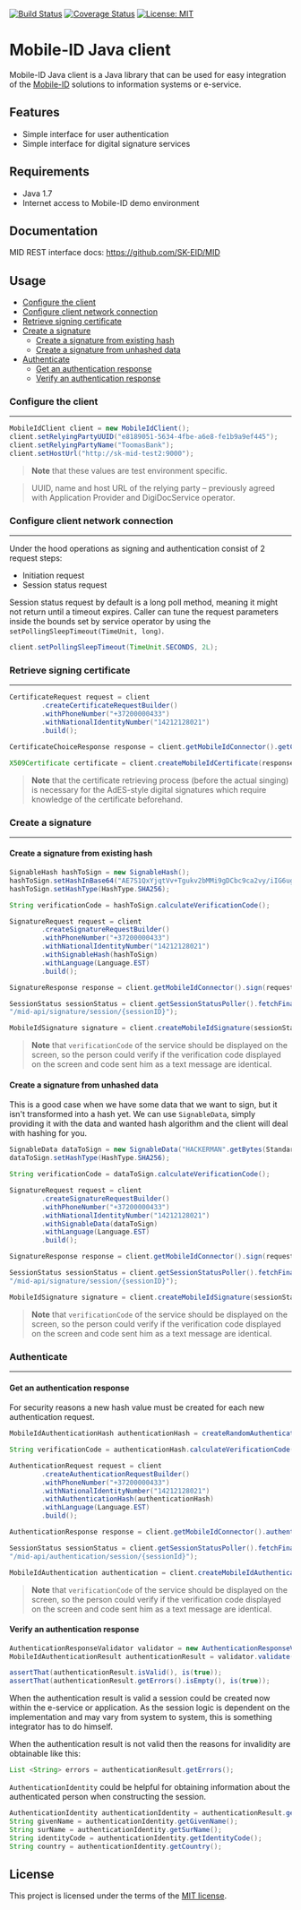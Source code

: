 
[![Build Status](https://travis-ci.org/spyroks/mobile-id-java-client.svg?branch=master)](https://travis-ci.org/spyroks/mobile-id-java-client)
[![Coverage Status](https://img.shields.io/codecov/c/github/spyroks/mobile-id-java-client.svg)](https://codecov.io/gh/spyroks/mobile-id-java-client)
[![License: MIT](https://img.shields.io/github/license/mashape/apistatus.svg)](https://opensource.org/licenses/MIT)

# Mobile-ID Java client
Mobile-ID Java client is a Java library that can be used for easy integration of the [Mobile-ID](https://www.id.ee/index.php?id=36809) solutions to information systems or e-service.

## Features
* Simple interface for user authentication
* Simple interface for digital signature services

## Requirements
* Java 1.7
* Internet access to Mobile-ID demo environment

## Documentation
MID REST interface docs: https://github.com/SK-EID/MID

## Usage
* [Configure the client](#configure-the-client)
* [Configure client network connection](#configure-client-network-connection)
* [Retrieve signing certificate](#retrieve-signing-certificate)
* [Create a signature](#create-a-signature)
  - [Create a signature from existing hash](#create-a-signature-from-existing-hash)
  - [Create a signature from unhashed data](#create-a-signature-from-unhashed-data)
* [Authenticate](#authenticate)
  - [Get an authentication response](#get-an-authentication-response)
  - [Verify an authentication response](#verify-an-authentication-response)

### Configure the client
---
```java
MobileIdClient client = new MobileIdClient();
client.setRelyingPartyUUID("e8189051-5634-4fbe-a6e8-fe1b9a9ef445");
client.setRelyingPartyName("ToomasBank");
client.setHostUrl("http://sk-mid-test2:9000");
```

> **Note** that these values are test environment specific.

> UUID, name and host URL of the relying party – previously agreed with Application Provider and DigiDocService operator.

### Configure client network connection
---
Under the hood operations as signing and authentication consist of 2 request steps:

* Initiation request
* Session status request

Session status request by default is a long poll method, meaning it might not return until a timeout expires. Caller can tune the request parameters inside the bounds set by service operator by using the `setPollingSleepTimeout(TimeUnit, long)`.

```java
client.setPollingSleepTimeout(TimeUnit.SECONDS, 2L);
```

### Retrieve signing certificate
---
```java
CertificateRequest request = client
        .createCertificateRequestBuilder()
        .withPhoneNumber("+37200000433")
        .withNationalIdentityNumber("14212128021")
        .build();

CertificateChoiceResponse response = client.getMobileIdConnector().getCertificate(request);

X509Certificate certificate = client.createMobileIdCertificate(response);
```

> **Note** that the certificate retrieving process (before the actual singing) is necessary for the AdES-style digital signatures which require knowledge of the certificate beforehand.

### Create a signature
---

#### Create a signature from existing hash
```java
SignableHash hashToSign = new SignableHash();
hashToSign.setHashInBase64("AE7S1QxYjqtVv+Tgukv2bMMi9gDCbc9ca2vy/iIG6ug=");
hashToSign.setHashType(HashType.SHA256);

String verificationCode = hashToSign.calculateVerificationCode();

SignatureRequest request = client
        .createSignatureRequestBuilder()
        .withPhoneNumber("+37200000433")
        .withNationalIdentityNumber("14212128021")
        .withSignableHash(hashToSign)
        .withLanguage(Language.EST)
        .build();

SignatureResponse response = client.getMobileIdConnector().sign(request);

SessionStatus sessionStatus = client.getSessionStatusPoller().fetchFinalSessionStatus(response.getSessionId(),
"/mid-api/signature/session/{sessionID}");

MobileIdSignature signature = client.createMobileIdSignature(sessionStatus);
```

> **Note** that `verificationCode` of the service should be displayed on the screen, so the person could verify if the verification code displayed on the screen and code sent him as a text message are identical.

#### Create a signature from unhashed data
This is a good case when we have some data that we want to sign, but it isn't transformed into a hash yet. We can use `SignableData`, simply providing it with the data and wanted hash algorithm and the client will deal with hashing for you.

```java
SignableData dataToSign = new SignableData("HACKERMAN".getBytes(StandardCharsets.UTF_8));
dataToSign.setHashType(HashType.SHA256);

String verificationCode = dataToSign.calculateVerificationCode();

SignatureRequest request = client
        .createSignatureRequestBuilder()
        .withPhoneNumber("+37200000433")
        .withNationalIdentityNumber("14212128021")
        .withSignableData(dataToSign)
        .withLanguage(Language.EST)
        .build();

SignatureResponse response = client.getMobileIdConnector().sign(request);

SessionStatus sessionStatus = client.getSessionStatusPoller().fetchFinalSessionStatus(response.getSessionId(),
"/mid-api/signature/session/{sessionID}");

MobileIdSignature signature = client.createMobileIdSignature(sessionStatus);
```

> **Note** that `verificationCode` of the service should be displayed on the screen, so the person could verify if the verification code displayed on the screen and code sent him as a text message are identical.

### Authenticate
---

#### Get an authentication response
For security reasons a new hash value must be created for each new authentication request.

```java
MobileIdAuthenticationHash authenticationHash = createRandomAuthenticationHash();

String verificationCode = authenticationHash.calculateVerificationCode();

AuthenticationRequest request = client
        .createAuthenticationRequestBuilder()
        .withPhoneNumber("+37200000433")
        .withNationalIdentityNumber("14212128021")
        .withAuthenticationHash(authenticationHash)
        .withLanguage(Language.EST)
        .build();

AuthenticationResponse response = client.getMobileIdConnector().authenticate(request);

SessionStatus sessionStatus = client.getSessionStatusPoller().fetchFinalSessionStatus(response.getSessionId(),
"/mid-api/authentication/session/{sessionId}");

MobileIdAuthentication authentication = client.createMobileIdAuthentication(sessionStatus);
```

> **Note** that `verificationCode` of the service should be displayed on the screen, so the person could verify if the verification code displayed on the screen and code sent him as a text message are identical.

#### Verify an authentication response
```java
AuthenticationResponseValidator validator = new AuthenticationResponseValidator();
MobileIdAuthenticationResult authenticationResult = validator.validate(authentication);

assertThat(authenticationResult.isValid(), is(true));
assertThat(authenticationResult.getErrors().isEmpty(), is(true));
```

When the authentication result is valid a session could be created now within the e-service or application. As the session logic is dependent on the implementation and may vary from system to system, this is something integrator has to do himself.

When the authentication result is not valid then the reasons for invalidity are obtainable like this:

```java
List <String> errors = authenticationResult.getErrors();
```

`AuthenticationIdentity` could be helpful for obtaining information about the authenticated person when constructing the session.

```java
AuthenticationIdentity authenticationIdentity = authenticationResult.getAuthenticationIdentity();
String givenName = authenticationIdentity.getGivenName();
String surName = authenticationIdentity.getSurName();
String identityCode = authenticationIdentity.getIdentityCode();
String country = authenticationIdentity.getCountry();
```

## License
This project is licensed under the terms of the [MIT license](LICENSE).
